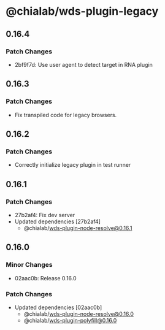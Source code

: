 # @chialab/wds-plugin-legacy

## 0.16.4

### Patch Changes

- 2bf9f7d: Use user agent to detect target in RNA plugin

## 0.16.3

### Patch Changes

- Fix transpiled code for legacy browsers.

## 0.16.2

### Patch Changes

- Correctly initialize legacy plugin in test runner

## 0.16.1

### Patch Changes

- 27b2af4: Fix dev server
- Updated dependencies [27b2af4]
  - @chialab/wds-plugin-node-resolve@0.16.1

## 0.16.0

### Minor Changes

- 02aac0b: Release 0.16.0

### Patch Changes

- Updated dependencies [02aac0b]
  - @chialab/wds-plugin-node-resolve@0.16.0
  - @chialab/wds-plugin-polyfill@0.16.0
